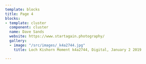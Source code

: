 ```yaml
---
template: blocks
title: Page 4
blocks:
- template: cluster
  component: cluster
  name: Dave Sands
  website: https://www.startagain.photography/
  gallery:
  - image: "/src/images/_k4a2744.jpg"
    title: Loch Kishorn Moment k4a2744, Digital, January 2 2019

---
```

